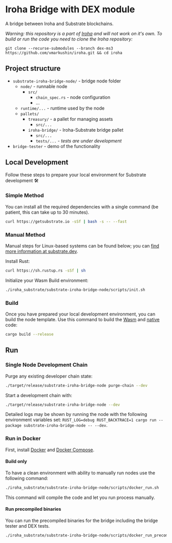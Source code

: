 # Iroha Bridge with DEX module

A bridge between Iroha and Substrate blockchains.

_Warning: this repository is a part of [Iroha](https://github.com/vmarkushin/iroha/tree/dex-ms3) and will not work on it's own. To build or run the code you need to clone the Iroha repository:_
```
git clone --recurse-submodules --branch dex-ms3 https://github.com/vmarkushin/iroha.git && cd iroha
```

## Project structure

- `substrate-iroha-bridge-node/` - bridge node folder
    - `node/` - runnable node
        - `src/`
            - `chain_spec.rs` - node configuration
            - ...
    - `runtime/...` - runtime used by the node
    - `pallets/`
        - `treasury/` - a pallet for managing assets
            - `src/...`
        - `iroha-bridge/` - Iroha-Substrate bridge pallet
            - `src/...`
            - `tests/...` - _tests are under development_
- `bridge-tester` - demo of the functionality

## Local Development

Follow these steps to prepare your local environment for Substrate development :hammer_and_wrench:

### Simple Method

You can install all the required dependencies with a single command (be patient, this can take up
to 30 minutes).

```bash
curl https://getsubstrate.io -sSf | bash -s -- --fast
```

### Manual Method

Manual steps for Linux-based systems can be found below; you can
[find more information at substrate.dev](https://substrate.dev/docs/en/knowledgebase/getting-started/#manual-installation).

Install Rust:

```bash
curl https://sh.rustup.rs -sSf | sh
```

Initialize your Wasm Build environment:

```bash
./iroha_substrate/substrate-iroha-bridge-node/scripts/init.sh
```

### Build

Once you have prepared your local development environment, you can build the node template. Use this
command to build the [Wasm](https://substrate.dev/docs/en/knowledgebase/advanced/executor#wasm-execution)
and [native](https://substrate.dev/docs/en/knowledgebase/advanced/executor#native-execution) code:

```bash
cargo build --release
```

## Run

### Single Node Development Chain

Purge any existing developer chain state:

```bash
./target/release/substrate-iroha-bridge-node purge-chain --dev
```

Start a development chain with:

```bash
./target/release/substrate-iroha-bridge-node --dev
```

Detailed logs may be shown by running the node with the following environment variables set:
`RUST_LOG=debug RUST_BACKTRACE=1 cargo run --package substrate-iroha-bridge-node -- --dev`.

### Run in Docker

First, install [Docker](https://docs.docker.com/get-docker/) and
[Docker Compose](https://docs.docker.com/compose/install/).

#### Build only

To have a clean environment with ability to manually run nodes use the following command:

```bash
./iroha_substrate/substrate-iroha-bridge-node/scripts/docker_run.sh
```

This command will compile the code and let you run process manually.

#### Run precompiled binaries

You can run the precompiled binaries for the bridge including the bridge tester and DEX tests.

```bash
./iroha_substrate/substrate-iroha-bridge-node/scripts/docker_run_precompiled.sh
```

